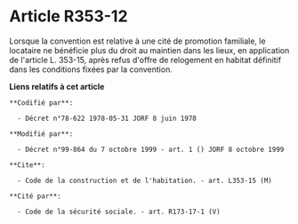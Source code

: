 # Article R353-12

Lorsque la convention est relative à une cité de promotion familiale, le locataire ne bénéficie plus du droit au maintien
dans les lieux, en application de l'article L. 353-15, après refus d'offre de relogement en habitat définitif dans les
conditions fixées par la convention.

**Liens relatifs à cet article**

	**Codifié par**:

	  - Décret n°78-622 1978-05-31 JORF 8 juin 1978

	**Modifié par**:

	  - Décret n°99-864 du 7 octobre 1999 - art. 1 () JORF 8 octobre 1999

	**Cite**:

	  - Code de la construction et de l'habitation. - art. L353-15 (M)

	**Cité par**:

	  - Code de la sécurité sociale. - art. R173-17-1 (V)
